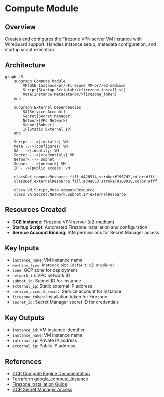 # Compute Module

## Overview
Creates and configures the Firezone VPN server VM instance with WireGuard support. Handles instance setup, metadata configuration, and startup script execution.

## Architecture

```mermaid
graph LR
    subgraph Compute Module
        VM[GCE Instance<br/>Firezone VM<br/>e2-medium]
        Script[Startup Script<br/>firezone-install.sh]
        Meta[Instance Metadata<br/>firezone_token]
    end
    
    subgraph External Dependencies
        SA[Service Account]
        Secret[Secret Manager]
        Network[VPC Network]
        Subnet[Subnet]
        IP[Static External IP]
    end
    
    Script -.->|installs| VM
    Meta -.->|configures| VM
    SA -.->|identity| VM
    Secret -.->|credentials| VM
    Network --> Subnet
    Subnet -.->|network| VM
    IP -.->|public access| VM
    
    classDef computeResource fill:#4285f4,stroke:#1967d2,color:#fff
    classDef externalResource fill:#34a853,stroke:#188038,color:#fff
    
    class VM,Script,Meta computeResource
    class SA,Secret,Network,Subnet,IP externalResource
```

## Resources Created
- **GCE Instance**: Firezone VPN server (e2-medium)
- **Startup Script**: Automated Firezone installation and configuration
- **Service Account Binding**: IAM permissions for Secret Manager access

## Key Inputs
- `instance_name`: VM instance name
- `machine_type`: Instance size (default: e2-medium)
- `zone`: GCP zone for deployment
- `network_id`: VPC network ID
- `subnet_id`: Subnet ID for instance
- `external_ip`: Static external IP address
- `service_account_email`: Service account for instance
- `firezone_token`: Installation token for Firezone
- `secret_id`: Secret Manager secret ID for credentials

## Key Outputs
- `instance_id`: VM instance identifier
- `instance_name`: VM instance name
- `internal_ip`: Private IP address
- `external_ip`: Public IP address

## References

- [GCP Compute Engine Documentation](https://cloud.google.com/compute/docs)
- [Terraform google_compute_instance](https://registry.terraform.io/providers/hashicorp/google/latest/docs/resources/compute_instance)
- [Firezone Installation Guide](https://www.firezone.dev/docs/deploy)
- [GCP Secret Manager Access](https://cloud.google.com/secret-manager/docs/access-control)
